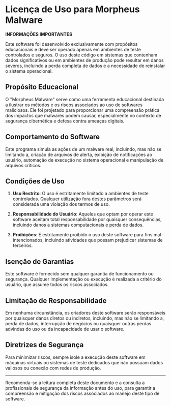 # Licença de Uso para Morpheus Malware

**INFORMAÇÕES IMPORTANTES**

Este software foi desenvolvido exclusivamente com propósitos educacionais e deve ser operado apenas em ambientes de teste controlados e seguros. O uso deste código em sistemas que contenham dados significativos ou em ambientes de produção pode resultar em danos severos, incluindo a perda completa de dados e a necessidade de reinstalar o sistema operacional. 

## Propósito Educacional

O "Morpheus Malware" serve como uma ferramenta educacional destinada a ilustrar os métodos e os riscos associados ao uso de softwares maliciosos. Ele foi projetado para proporcionar uma compreensão prática dos impactos que malwares podem causar, especialmente no contexto de segurança cibernética e defesa contra ameaças digitais.

## Comportamento do Software

Este programa simula as ações de um malware real, incluindo, mas não se limitando a, criação de arquivos de alerta, exibição de notificações ao usuário, automação de execução no sistema operacional e manipulação de arquivos críticos.

## Condições de Uso

1. **Uso Restrito**: O uso é estritamente limitado a ambientes de teste controlados. Qualquer utilização fora destes parâmetros será considerada uma violação dos termos de uso.
   
2. **Responsabilidade do Usuário**: Aqueles que optam por operar este software aceitam total responsabilidade por quaisquer consequências, incluindo danos a sistemas computacionais e perda de dados.

3. **Proibições**: É estritamente proibido o uso deste software para fins mal-intencionados, incluindo atividades que possam prejudicar sistemas de terceiros.

## Isenção de Garantias

Este software é fornecido sem qualquer garantia de funcionamento ou segurança. Qualquer implementação ou execução é realizada a critério do usuário, que assume todos os riscos associados.

## Limitação de Responsabilidade
Em nenhuma circunstância, os criadores deste software serão responsáveis por quaisquer danos diretos ou indiretos, incluindo, mas não se limitando a, perda de dados, interrupção de negócios ou quaisquer outras perdas advindas do uso ou da incapacidade de usar o software.

## Diretrizes de Segurança

Para minimizar riscos, sempre isole a execução deste software em máquinas virtuais ou sistemas de teste dedicados que não possuam dados valiosos ou conexão com redes de produção.

--------------

Recomenda-se a leitura completa deste documento e a consulta a profissionais de segurança da informação antes do uso, para garantir a compreensão e mitigação dos riscos associados ao manejo deste tipo de software.
